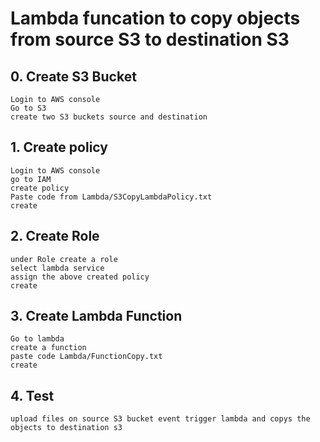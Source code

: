 # Lambda funcation to copy objects from source S3 to destination S3

## 0. Create S3 Bucket ##
```
Login to AWS console
Go to S3
create two S3 buckets source and destination
```
## 1. Create policy ##
```
Login to AWS console
go to IAM
create policy
Paste code from Lambda/S3CopyLambdaPolicy.txt
create

```
## 2. Create Role
```
under Role create a role
select lambda service
assign the above created policy
create 
```

## 3. Create Lambda Function
```
Go to lambda
create a function
paste code Lambda/FunctionCopy.txt
create
```

## 4. Test
```
upload files on source S3 bucket event trigger lambda and copys the objects to destination s3
```